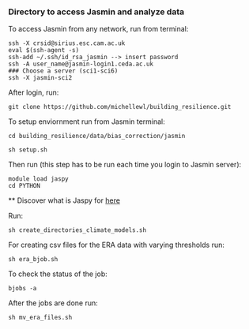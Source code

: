### Directory to access Jasmin and analyze data

To access Jasmin from any network, run from terminal:

```
ssh -X crsid@sirius.esc.cam.ac.uk
eval $(ssh-agent -s)
ssh-add ~/.ssh/id_rsa_jasmin --> insert password
ssh -A user_name@jasmin-login1.ceda.ac.uk
### Choose a server (sci1-sci6)
ssh -X jasmin-sci2
```
After login, run:

```
git clone https://github.com/michellewl/building_resilience.git
```

To setup enviornment run from Jasmin terminal:

```
cd building_resilience/data/bias_correction/jasmin

sh setup.sh
```

Then run (this step has to be run each time you login to Jasmin server):

```
module load jaspy
cd PYTHON
```
** Discover what is Jaspy for [here](https://help.jasmin.ac.uk/article/4729-jaspy-envs)


Run:

```
sh create_directories_climate_models.sh
```


For creating csv files for the ERA data with varying thresholds run:

```
sh era_bjob.sh
```  

To check the status of the job:

```
bjobs -a

```

After the jobs are done run: 

```
sh mv_era_files.sh
```


